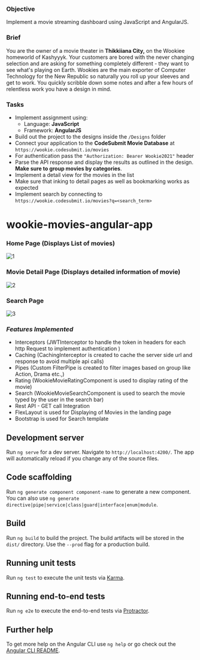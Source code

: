 ### Objective

Implement a movie streaming dashboard using JavaScript and AngularJS.

### Brief

You are the owner of a movie theater in **Thikkiiana City,** on the Wookiee homeworld of Kashyyyk. Your customers are bored with the never changing selection and are asking for something completely different - they want to see what's playing on Earth. Wookies are the main exporter of Computer Technology for the New Republic so naturally you roll up your sleeves and get to work. You quickly scribble down some notes and after a few hours of relentless work you have a design in mind.

### Tasks

-   Implement assignment using:
    -   Language: **JavaScript**
    -   Framework: **AngularJS**
-   Build out the project to the designs inside the `/Designs` folder
-   Connect your application to the **CodeSubmit Movie Database** at `https://wookie.codesubmit.io/movies`
-   For authentication pass the `"Authorization: Bearer Wookie2021"` header
-   Parse the API response and display the results as outlined in the design. **Make sure to group movies by categories**.
-   Implement a detail view for the movies in the list
-   Make sure that inking to detail pages as well as bookmarking works as expected
-   Implement search by connecting to `https://wookie.codesubmit.io/movies?q=<search_term>`

# wookie-movies-angular-app

### **Home Page (Displays List of movies)**
![1](https://user-images.githubusercontent.com/54956998/88102159-199fd380-cb6d-11ea-80ae-a268288439a7.PNG)

### **Movie Detail Page (Displays detailed information of movie)**
![2](https://user-images.githubusercontent.com/54956998/88102201-27edef80-cb6d-11ea-994d-24216d50026d.PNG)

### **Search Page**
![3](https://user-images.githubusercontent.com/54956998/88102210-2ae8e000-cb6d-11ea-9aae-dac89be74e2b.PNG)

### **_Features Implemented_**

- Interceptors (JWTInterceptor to handle the token in headers for each http Request to implement authentication )
- Caching (CachingInterceptor is created to cache the server side url and response to avoid multiple api calls)
- Pipes (Custom FilterPipe is created to filter images based on group like Action, Drama etc.,)
- Rating (WookieMovieRatingComponent is used to display rating of the movie)
- Search (WookieMovieSearchComponent is used to search the movie typed by the user in the search bar)
- Rest API - GET call Integration
- FlexLayout is used for Displaying of Movies in the landing page
- Bootstrap is used for Search template 

## Development server

Run `ng serve` for a dev server. Navigate to `http://localhost:4200/`. The app will automatically reload if you change any of the source files.

## Code scaffolding

Run `ng generate component component-name` to generate a new component. You can also use `ng generate directive|pipe|service|class|guard|interface|enum|module`.

## Build

Run `ng build` to build the project. The build artifacts will be stored in the `dist/` directory. Use the `--prod` flag for a production build.

## Running unit tests

Run `ng test` to execute the unit tests via [Karma](https://karma-runner.github.io).

## Running end-to-end tests

Run `ng e2e` to execute the end-to-end tests via [Protractor](http://www.protractortest.org/).

## Further help

To get more help on the Angular CLI use `ng help` or go check out the [Angular CLI README](https://github.com/angular/angular-cli/blob/master/README.md).